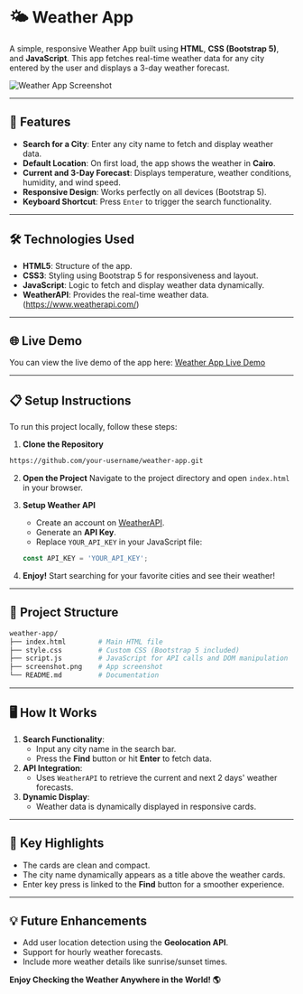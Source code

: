 # 🌤️ Weather App

A simple, responsive Weather App built using **HTML**, **CSS (Bootstrap 5)**, and **JavaScript**. This app fetches real-time weather data for any city entered by the user and displays a 3-day weather forecast.

![Weather App Screenshot](./screenshot.png)

---

## 🚀 Features
- **Search for a City**: Enter any city name to fetch and display weather data.
- **Default Location**: On first load, the app shows the weather in **Cairo**.
- **Current and 3-Day Forecast**: Displays temperature, weather conditions, humidity, and wind speed.
- **Responsive Design**: Works perfectly on all devices (Bootstrap 5).
- **Keyboard Shortcut**: Press `Enter` to trigger the search functionality.

---

## 🛠️ Technologies Used
- **HTML5**: Structure of the app.
- **CSS3**: Styling using Bootstrap 5 for responsiveness and layout.
- **JavaScript**: Logic to fetch and display weather data dynamically.
- **WeatherAPI**: Provides the real-time weather data. (https://www.weatherapi.com/)

---

## 🌐 Live Demo
You can view the live demo of the app here:
[Weather App Live Demo](#)

---

## 📋 Setup Instructions
To run this project locally, follow these steps:

1. **Clone the Repository**
```bash
https://github.com/your-username/weather-app.git
```

2. **Open the Project**
Navigate to the project directory and open `index.html` in your browser.

3. **Setup Weather API**
   - Create an account on [WeatherAPI](https://www.weatherapi.com/).
   - Generate an **API Key**.
   - Replace `YOUR_API_KEY` in your JavaScript file:

   ```javascript
   const API_KEY = 'YOUR_API_KEY';
   ```

4. **Enjoy!**
Start searching for your favorite cities and see their weather!

---

## 📂 Project Structure
```bash
weather-app/
├── index.html        # Main HTML file
├── style.css         # Custom CSS (Bootstrap 5 included)
├── script.js         # JavaScript for API calls and DOM manipulation
├── screenshot.png    # App screenshot
└── README.md         # Documentation
```

---

## 🖥️ How It Works
1. **Search Functionality**:
   - Input any city name in the search bar.
   - Press the **Find** button or hit **Enter** to fetch data.
2. **API Integration**:
   - Uses `WeatherAPI` to retrieve the current and next 2 days' weather forecasts.
3. **Dynamic Display**:
   - Weather data is dynamically displayed in responsive cards.

---

## 🔑 Key Highlights
- The cards are clean and compact.
- The city name dynamically appears as a title above the weather cards.
- Enter key press is linked to the **Find** button for a smoother experience.

---

## 💡 Future Enhancements
- Add user location detection using the **Geolocation API**.
- Support for hourly weather forecasts.
- Include more weather details like sunrise/sunset times.


**Enjoy Checking the Weather Anywhere in the World! 🌎**
